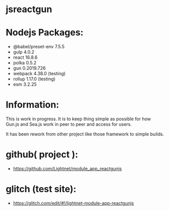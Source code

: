 # jsreactgun

# Nodejs Packages:
 * @babel/preset-env 7.5.5
 * gulp 4.0.2
 * react 16.8.6
 * polka 0.5.2
 * gun 0.2019.726
 * webpack 4.38.0 (testing)
 * rollup 1.17.0 (testing)
 * esm 3.2.25

# Information:
 This is work in progress. It is to keep thing simple as possible for how Gun.js and Sea.js work in peer to peer and access for users.

 It has been rework from other project like those framework to simple builds.

# github( project ): 
 * https://github.com/Lightnet/module_app_reactgunjs

# glitch (test site):
 * https://glitch.com/edit/#!/lightnet-module-app-reactgunjs